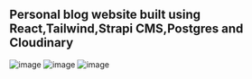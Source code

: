 ## Personal blog website built using React,Tailwind,Strapi CMS,Postgres and Cloudinary

![image](https://github.com/abhishekgit03/MyBlog/assets/92089364/31fdfad6-ca9d-4f6d-a9e8-8b5649264467)
![image](https://github.com/abhishekgit03/MyBlog/assets/92089364/feefbdb2-0a60-4f91-b2f6-731950921079)
![image](https://github.com/abhishekgit03/MyBlog/assets/92089364/51d921eb-b555-4377-927c-5e5c79533b39)



